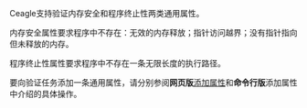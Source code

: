 Ceagle支持验证内存安全和程序终止性两类通用属性。

内存安全属性要求程序中不存在：无效的内存释放；指针访问越界；没有指针指向但未释放的内存。

程序终止性属性要求程序中不存在一条无限长度的执行路径。

要向验证任务添加一条通用属性，请分别参阅**网页版**[添加属性](../../quickstart/online/attribute.md)和**命令行版**添加属性中介绍的具体操作。